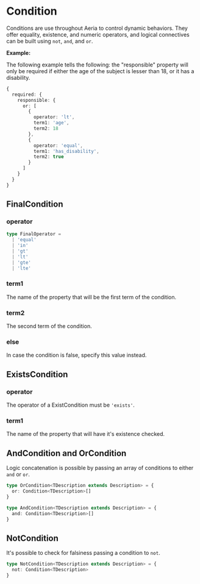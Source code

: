 # Condition

Conditions are use throughout Aeria to control dynamic behaviors.
They offer equality, existence, and numeric operators, and logical connectives can be built using `not`, `and`, and `or`.

**Example:**

The following example tells the following: the "responsible" property will only be required if either the age of the subject is lesser than 18, or it has a disability.

```typescript
{
  required: {
    responsible: {
      or: [
        {
          operator: 'lt',
          term1: 'age',
          term2: 18
        },
        {
          operator: 'equal',
          term1: 'has_disability',
          term2: true
        }
      ]
    }
  }
}
```

## FinalCondition

### operator <Badge type="tip" text="FinalOperator" />

```typescript
type FinalOperator =
  | 'equal'
  | 'in'
  | 'gt'
  | 'lt'
  | 'gte'
  | 'lte'
```

### term1 <Badge type="tip" text="PropertiesWithId<TDescription>" />

The name of the property that will be the first term of the condition.

### term2 <Badge type="tip" text="any" />

The second term of the condition.

### else <Badge type="tip" text="any" />

In case the condition is false, specify this value instead.


## ExistsCondition

### operator <Badge type="tip" text="'exists'" />

The operator of a ExistCondition must be `'exists'`.

### term1 <Badge type="tip" text="PropertiesWithId<TDescription>" />

The name of the property that will have it's existence checked.


## AndCondition and OrCondition

Logic concatenation is possible by passing an array of conditions to either `and` or `or`.

```typescript
type OrCondition<TDescription extends Description> = {
  or: Condition<TDescription>[]
}

type AndCondition<TDescription extends Description> = {
  and: Condition<TDescription>[]
}
```

## NotCondition

It's possible to check for falsiness passing a condition to `not`.

```typescript
type NotCondition<TDescription extends Description> = {
  not: Condition<TDescription>
}
```
